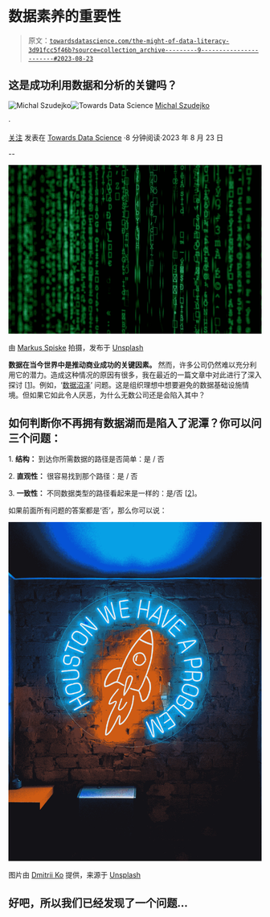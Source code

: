 # 数据素养的重要性

> 原文：[`towardsdatascience.com/the-might-of-data-literacy-3d91fcc5f46b?source=collection_archive---------9-----------------------#2023-08-23`](https://towardsdatascience.com/the-might-of-data-literacy-3d91fcc5f46b?source=collection_archive---------9-----------------------#2023-08-23)

## 这是成功利用数据和分析的关键吗？

[](https://medium.com/@michalszudejko?source=post_page-----3d91fcc5f46b--------------------------------)![Michal Szudejko](https://medium.com/@michalszudejko?source=post_page-----3d91fcc5f46b--------------------------------)[](https://towardsdatascience.com/?source=post_page-----3d91fcc5f46b--------------------------------)![Towards Data Science](https://towardsdatascience.com/?source=post_page-----3d91fcc5f46b--------------------------------) [Michal Szudejko](https://medium.com/@michalszudejko?source=post_page-----3d91fcc5f46b--------------------------------)

·

[关注](https://medium.com/m/signin?actionUrl=https%3A%2F%2Fmedium.com%2F_%2Fsubscribe%2Fuser%2Fd3b37fc311f7&operation=register&redirect=https%3A%2F%2Ftowardsdatascience.com%2Fthe-might-of-data-literacy-3d91fcc5f46b&user=Michal+Szudejko&userId=d3b37fc311f7&source=post_page-d3b37fc311f7----3d91fcc5f46b---------------------post_header-----------) 发表在 [Towards Data Science](https://towardsdatascience.com/?source=post_page-----3d91fcc5f46b--------------------------------) ·8 分钟阅读·2023 年 8 月 23 日[](https://medium.com/m/signin?actionUrl=https%3A%2F%2Fmedium.com%2F_%2Fvote%2Ftowards-data-science%2F3d91fcc5f46b&operation=register&redirect=https%3A%2F%2Ftowardsdatascience.com%2Fthe-might-of-data-literacy-3d91fcc5f46b&user=Michal+Szudejko&userId=d3b37fc311f7&source=-----3d91fcc5f46b---------------------clap_footer-----------)

--

[](https://medium.com/m/signin?actionUrl=https%3A%2F%2Fmedium.com%2F_%2Fbookmark%2Fp%2F3d91fcc5f46b&operation=register&redirect=https%3A%2F%2Ftowardsdatascience.com%2Fthe-might-of-data-literacy-3d91fcc5f46b&source=-----3d91fcc5f46b---------------------bookmark_footer-----------)![](img/fea7880a9074fb65b31eadf0cc645f40.png)

由 [Markus Spiske](https://unsplash.com/@markusspiske?utm_source=medium&utm_medium=referral) 拍摄，发布于 [Unsplash](https://unsplash.com/?utm_source=medium&utm_medium=referral)

**数据在当今世界中是推动商业成功的关键因素。** 然而，许多公司仍然难以充分利用它的潜力。造成这种情况的原因有很多，我在最近的一篇文章中对此进行了深入探讨 [[1](https://medium.com/me/stats/post/162183c13998)]。例如，‘[数据沼泽](https://medium.com/codex/what-is-a-data-swamp-38b1aed54dc6)’ 问题。这是组织理想中想要避免的数据基础设施情境。但如果它如此令人厌恶，为什么无数公司还是会陷入其中？

## 如何判断你不再拥有数据湖而是陷入了泥潭？你可以问三个问题：

1\. **结构：** 到达你所需数据的路径是否简单：是 / 否

2\. **直观性：** 很容易找到那个路径：是 / 否

3\. **一致性：** 不同数据类型的路径看起来是一样的：是/否 [[2](https://www.elderresearch.com/blog/is-my-data-lake-actually-a-data-swamp/)]。

如果前面所有问题的答案都是‘否’，那么你可以说：

![](img/c01b9661a5d73e04d5c0e0a9d1523beb.png)

图片由 [Dmitrii Ko](https://unsplash.com/@goyongsu?utm_source=medium&utm_medium=referral) 提供，来源于 [Unsplash](https://unsplash.com/?utm_source=medium&utm_medium=referral)

## **好吧，所以我们已经发现了一个问题**…
